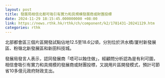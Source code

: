 ```yaml
---
layout: post
title: 發展局相信北都可吸引有實力和具規模發展商或財團投標
date: 2024-11-29 18:15:45.000000000 +08:00
link: https://news.rthk.hk/rthk/ch/component/k2/1781431-20241129.htm
categories: rthk
---
```


北部都會區三個片區開發試點佔地12.5至18.6公頃，分別位於洪水橋/厦村新發展區、粉嶺北新發展區和新田科技城。

發展局發言人表示，認同發展商「唔可以蝕住做」，經顧問分析認為是有利可圖，相信會吸引有實力和具規模的發展商或財團投標，又說用片區開發模式，預計可節省10多億元政府財政支出。
